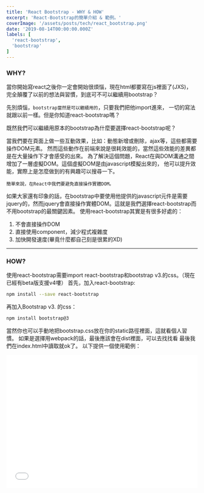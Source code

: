```yaml
---
title: 'React Bootstrap - WHY & HOW'
excerpt: 'React-Bootstrap的簡單介紹 & 範例。'
coverImage: '/assets/posts/tech/react_bootstrap.png'
date: '2019-08-14T00:00:00.000Z'
labels: [
  'react-bootstrap',
  'bootstrap'
]
---
```


### WHY?

當你開始寫react之後你一定會開始很煩惱，現在html都要寫在js裡面了(JXS)， 完全顛覆了以前的想法與習慣，到底可不可以繼續用bootstrap？

先別煩惱，`bootstrap當然是可以繼續用的`，只要我們把他import進來， 一切的寫法就跟以前一樣。但是你知道react-bootstrap嗎？

既然我們可以繼續用原本的bootstrap為什麼要選擇react-bootstrap呢？

當我們要在頁面上做一些互動效果，比如：動態新增或刪除，ajax等，這些都需要操作DOM元素。 然而這些動作在前端來說是很耗效能的，當然這些效能的差異都是在大量操作下才會感受的出來。 為了解決這個問題，React在與DOM溝通之間增加了一層虛擬DOM。這個虛擬DOM是由javascript模擬出來的， 他可以提升效能，實際上是怎麼做到的有興趣可以搜尋一下。

`簡單來說，在React中我們要避免直接操作實體DOM。`

如果大家還有印象的話，在bootstrap中要使用他提供的javascript元件是需要jquery的，然而jquery會直接操作實體DOM。這就是我們選擇react-bootstrap而不用bootstrap的最關鍵因素。 使用react-bootstrap其實是有很多好處的：
1. 不會直接操作DOM
2. 直接使用component，減少程式複雜度
3. 加快開發速度(畢竟什麼都自己刻是很累的XD)

***

### HOW?

使用react-bootstrap需要import react-bootstrap和bootstrap v3.的css。（現在已經有beta版支援v4嘍）
首先，加入react-bootstrap:

```bash
npm install --save react-bootstrap
```

再加入Bootstrap v3. 的css：

```bash
npm install bootstrap@3
```

當然你也可以手動地把bootstrap.css放在你的static路徑裡面，這就看個人習慣。 如果是選擇用webpack的話，最後應該會在dist裡面，可以去找找看 最後我們在index.html中讀取就ok了。 以下提供一個使用範例：

<Iframe width="100%" height="350" scrolling="no" title="react-bootstrap example" src="//codepen.io/jeserlin/embed/rXVxRp/?height=265&theme-id=dark&default-tab=js,result" frameBorder="no" allowtransparency="true" allowFullScreen={true}>
            See the Pen <a href='https://codepen.io/jeserlin/pen/rXVxRp/'>react-bootstrap example</a> by jeserlin chiu
            (<a href='https://codepen.io/jeserlin'>@jeserlin</a>) on <a href='https://codepen.io'>CodePen</a>.
          </Iframe>